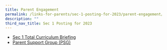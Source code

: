```yaml
---
title: Parent Engagement
permalink: /links-for-parents/sec-1-posting-for-2023/parent-engagement/
description: ""
third_nav_title: Sec 1 Posting for 2023
---
```

* [Sec 1 Total Curriculum Briefing](/links-for-parents/parent-engagement/sec-1-total-curriculum-briefing)
* [Parent Support Group (PSG)](/links-for-parents/parent-engagement/parent-support-group-psg)
